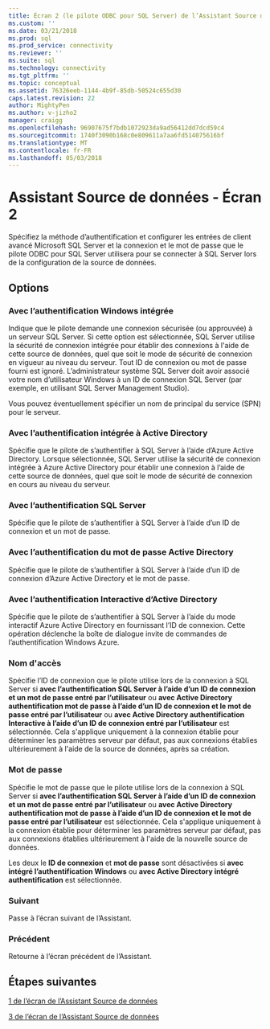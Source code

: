 ```yaml
---
title: Écran 2 (le pilote ODBC pour SQL Server) de l’Assistant Source de données | Documents Microsoft
ms.custom: ''
ms.date: 03/21/2018
ms.prod: sql
ms.prod_service: connectivity
ms.reviewer: ''
ms.suite: sql
ms.technology: connectivity
ms.tgt_pltfrm: ''
ms.topic: conceptual
ms.assetid: 76326eeb-1144-4b9f-85db-50524c655d30
caps.latest.revision: 22
author: MightyPen
ms.author: v-jizho2
manager: craigg
ms.openlocfilehash: 96907675f7bdb1072923da9ad56412dd7dcd59c4
ms.sourcegitcommit: 1740f3090b168c0e809611a7aa6fd514075616bf
ms.translationtype: MT
ms.contentlocale: fr-FR
ms.lasthandoff: 05/03/2018
---
```

# <a name="data-source-wizard-screen-2"></a>Assistant Source de données - Écran 2

Spécifiez la méthode d’authentification et configurer les entrées de client avancé Microsoft SQL Server et la connexion et le mot de passe que le pilote ODBC pour SQL Server utilisera pour se connecter à SQL Server lors de la configuration de la source de données.

## <a name="options"></a>Options

### <a name="with-integrated-windows-authentication"></a>Avec l’authentification Windows intégrée

Indique que le pilote demande une connexion sécurisée (ou approuvée) à un serveur SQL Server. Si cette option est sélectionnée, SQL Server utilise la sécurité de connexion intégrée pour établir des connexions à l'aide de cette source de données, quel que soit le mode de sécurité de connexion en vigueur au niveau du serveur. Tout ID de connexion ou mot de passe fourni est ignoré. L’administrateur système SQL Server doit avoir associé votre nom d’utilisateur Windows à un ID de connexion SQL Server (par exemple, en utilisant SQL Server Management Studio).

Vous pouvez éventuellement spécifier un nom de principal du service (SPN) pour le serveur.

### <a name="with-active-directory-integrated-authentication"></a>Avec l’authentification intégrée à Active Directory

Spécifie que le pilote de s’authentifier à SQL Server à l’aide d’Azure Active Directory. Lorsque sélectionnée, SQL Server utilise la sécurité de connexion intégrée à Azure Active Directory pour établir une connexion à l’aide de cette source de données, quel que soit le mode de sécurité de connexion en cours au niveau du serveur.

### <a name="with-sql-server-authentication"></a>Avec l’authentification SQL Server

Spécifie que le pilote de s’authentifier à SQL Server à l’aide d’un ID de connexion et un mot de passe.

### <a name="with-active-directory-password-authentication"></a>Avec l’authentification du mot de passe Active Directory

Spécifie que le pilote de s’authentifier à SQL Server à l’aide d’un ID de connexion d’Azure Active Directory et le mot de passe.

### <a name="with-active-directory-interactive-authentication"></a>Avec l’authentification Interactive d’Active Directory

Spécifie que le pilote de s’authentifier à SQL Server à l’aide du mode interactif Azure Active Directory en fournissant l’ID de connexion. Cette opération déclenche la boîte de dialogue invite de commandes de l’authentification Windows Azure.

### <a name="login-id"></a>Nom d'accès

Spécifie l’ID de connexion que le pilote utilise lors de la connexion à SQL Server si **avec l’authentification SQL Server à l’aide d’un ID de connexion et un mot de passe entré par l’utilisateur** ou **avec Active Directory authentification mot de passe à l’aide d’un ID de connexion et le mot de passe entré par l’utilisateur** ou **avec Active Directory authentification Interactive à l’aide d’un ID de connexion entré par l’utilisateur** est sélectionnée. Cela s'applique uniquement à la connexion établie pour déterminer les paramètres serveur par défaut, pas aux connexions établies ultérieurement à l'aide de la source de données, après sa création.

### <a name="password"></a>Mot de passe

Spécifie le mot de passe que le pilote utilise lors de la connexion à SQL Server si **avec l’authentification SQL Server à l’aide d’un ID de connexion et un mot de passe entré par l’utilisateur** ou **avec Active Directory authentification mot de passe à l’aide d’un ID de connexion et le mot de passe entré par l’utilisateur** est sélectionnée. Cela s'applique uniquement à la connexion établie pour déterminer les paramètres serveur par défaut, pas aux connexions établies ultérieurement à l'aide de la nouvelle source de données.

Les deux le **ID de connexion** et **mot de passe** sont désactivées si **avec intégré l’authentification Windows** ou **avec Active Directory intégré authentification** est sélectionnée.

### <a name="next"></a>Suivant

Passe à l’écran suivant de l’Assistant.

### <a name="back"></a>Précédent

Retourne à l’écran précédent de l’Assistant.

## <a name="next-steps"></a>Étapes suivantes

[1 de l’écran de l’Assistant Source de données](../../../connect/odbc/windows/dsn-wizard-1.md)

[3 de l’écran de l’Assistant Source de données](../../../connect/odbc/windows/dsn-wizard-3.md)

